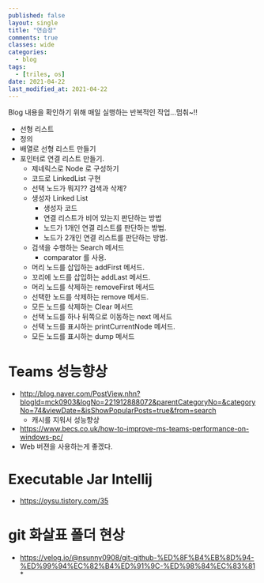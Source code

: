 ```yaml
---
published: false
layout: single
title: "연습장"
comments: true
classes: wide
categories:
  - blog
tags:
  - [triles, os]
date: 2021-04-22
last_modified_at: 2021-04-22
---
```

 Blog 내용을 확인하기 위해 매일 실행하는 반복적인 작업...멈춰~!!

* 선형 리스트
* 정의
* 배열로 선형 리스트 만들기
* 포인터로 연결 리스트 만들기.
  * 제네릭스로 Node<E> 로 구성하기
  * 코드로 LinkedList<E> 구현
  * 선택 노드가 뭐지?? 검색과 삭제?
  * 생성자 Linked List
    * 생성자 코드
    * 연결 리스트가 비어 있는지 판단하는 방법
    * 노드가 1개인 연결 리스트를 판단하는 방법. 
    * 노드가 2개인 연결 리스트를 판단하는 방법. 
  * 검색을 수행하는 Search 메서드
    * comparator 를 사용. 
  * 머리 노드를 삽입하는 addFirst 메서드.
  * 꼬리에 노드를 삽입하는 addLast 메서드.
  * 머리 노드를 삭제하는 removeFirst 메서드
  * 선택한 노드를 삭제하는 remove 메서드.
  * 모든 노드를 삭제하는 Clear 메서드
  * 선택 노드를 하나 뒤쪽으로 이동하는 next 메서드
  * 선택 노드를 표시하는 printCurrentNode 메서드.
  * 모든 노드를 표시하는 dump 메서드

# Teams 성능향상

* http://blog.naver.com/PostView.nhn?blogId=mck0903&logNo=221912888072&parentCategoryNo=&categoryNo=74&viewDate=&isShowPopularPosts=true&from=search
  * 캐시를 지워서 성능향상
* https://www.becs.co.uk/how-to-improve-ms-teams-performance-on-windows-pc/
* Web 버젼을 사용하는게 좋겠다.

# Executable Jar Intellij

* https://oysu.tistory.com/35

# git 화살표 폴더 현상

* https://velog.io/@nsunny0908/git-github-%ED%8F%B4%EB%8D%94-%ED%99%94%EC%82%B4%ED%91%9C-%ED%98%84%EC%83%81
  * 













